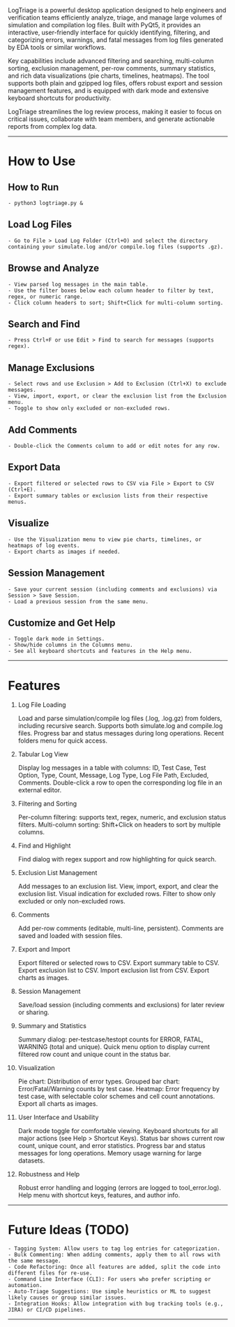 LogTriage is a powerful desktop application designed to help engineers and verification teams efficiently analyze, triage, and manage large volumes of simulation and compilation log files. Built with PyQt5, it provides an interactive, user-friendly interface for quickly identifying, filtering, and categorizing errors, warnings, and fatal messages from log files generated by EDA tools or similar workflows.

Key capabilities include advanced filtering and searching, multi-column sorting, exclusion management, per-row comments, summary statistics, and rich data visualizations (pie charts, timelines, heatmaps). The tool supports both plain and gzipped log files, offers robust export and session management features, and is equipped with dark mode and extensive keyboard shortcuts for productivity.

LogTriage streamlines the log review process, making it easier to focus on critical issues, collaborate with team members, and generate actionable reports from complex log data.

-------------------------------------------------------------------------------------------------------------------------------------------

# How to Use

## How to Run

    - python3 logtriage.py &

## Load Log Files
    - Go to File > Load Log Folder (Ctrl+O) and select the directory containing your simulate.log and/or compile.log files (supports .gz).

## Browse and Analyze
    - View parsed log messages in the main table.
    - Use the filter boxes below each column header to filter by text, regex, or numeric range.
    - Click column headers to sort; Shift+Click for multi-column sorting.

## Search and Find
    - Press Ctrl+F or use Edit > Find to search for messages (supports regex).

## Manage Exclusions
    - Select rows and use Exclusion > Add to Exclusion (Ctrl+X) to exclude messages.
    - View, import, export, or clear the exclusion list from the Exclusion menu.
    - Toggle to show only excluded or non-excluded rows.

## Add Comments
    - Double-click the Comments column to add or edit notes for any row.

## Export Data
    - Export filtered or selected rows to CSV via File > Export to CSV (Ctrl+E).
    - Export summary tables or exclusion lists from their respective menus.

## Visualize
    - Use the Visualization menu to view pie charts, timelines, or heatmaps of log events.
    - Export charts as images if needed.

## Session Management
    - Save your current session (including comments and exclusions) via Session > Save Session.
    - Load a previous session from the same menu.

## Customize and Get Help
    - Toggle dark mode in Settings.
    - Show/hide columns in the Columns menu.
    - See all keyboard shortcuts and features in the Help menu.

-------------------------------------------------------------------------------------------------------------------------------------------

# Features

1. Log File Loading

    Load and parse simulation/compile log files (.log, .log.gz) from folders, including recursive search.
    Supports both simulate.log and compile.log files.
    Progress bar and status messages during long operations.
    Recent folders menu for quick access.

2. Tabular Log View

    Display log messages in a table with columns:
    ID, Test Case, Test Option, Type, Count, Message, Log Type, Log File Path, Excluded, Comments.
    Double-click a row to open the corresponding log file in an external editor.

3. Filtering and Sorting

    Per-column filtering: supports text, regex, numeric, and exclusion status filters.
    Multi-column sorting: Shift+Click on headers to sort by multiple columns.

4. Find and Highlight

    Find dialog with regex support and row highlighting for quick search.

5. Exclusion List Management

    Add messages to an exclusion list.
    View, import, export, and clear the exclusion list.
    Visual indication for excluded rows.
    Filter to show only excluded or only non-excluded rows.

6. Comments

    Add per-row comments (editable, multi-line, persistent).
    Comments are saved and loaded with session files.

7. Export and Import

    Export filtered or selected rows to CSV.
    Export summary table to CSV.
    Export exclusion list to CSV.
    Import exclusion list from CSV.
    Export charts as images.

8. Session Management

    Save/load session (including comments and exclusions) for later review or sharing.

9. Summary and Statistics

    Summary dialog: per-testcase/testopt counts for ERROR, FATAL, WARNING (total and unique).
    Quick menu option to display current filtered row count and unique count in the status bar.

10. Visualization

    Pie chart: Distribution of error types.
    Grouped bar chart: Error/Fatal/Warning counts by test case.
    Heatmap: Error frequency by test case, with selectable color schemes and cell count annotations.
    Export all charts as images.

11. User Interface and Usability

    Dark mode toggle for comfortable viewing.
    Keyboard shortcuts for all major actions (see Help > Shortcut Keys).
    Status bar shows current row count, unique count, and error statistics.
    Progress bar and status messages for long operations.
    Memory usage warning for large datasets.

12. Robustness and Help

    Robust error handling and logging (errors are logged to tool_error.log).
    Help menu with shortcut keys, features, and author info.

-------------------------------------------------------------------------------------------------------------------------------------------

# Future Ideas (TODO)

    - Tagging System: Allow users to tag log entries for categorization.
    - Bulk Commenting: When adding comments, apply them to all rows with the same message.
    - Code Refactoring: Once all features are added, split the code into different files for re-use.
    - Command Line Interface (CLI): For users who prefer scripting or automation.
    - Auto-Triage Suggestions: Use simple heuristics or ML to suggest likely causes or group similar issues.
    - Integration Hooks: Allow integration with bug tracking tools (e.g., JIRA) or CI/CD pipelines.

-------------------------------------------------------------------------------------------------------------------------------------------
